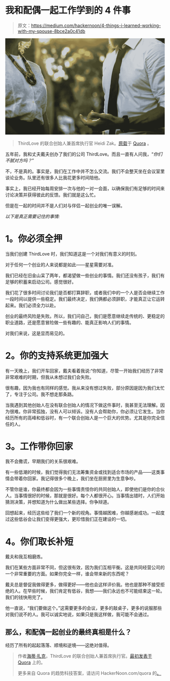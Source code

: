 # 我和配偶一起工作学到的 4 件事

> 原文：<https://medium.com/hackernoon/4-things-i-learned-working-with-my-spouse-8bce2a0c41db>

![](img/f60c7d1b2acedb999901ebd2a82191e1.png)

> ThirdLove 的联合创始人兼首席执行官 Heidi Zak。[原载](https://www.quora.com/What-are-your-thoughts-on-going-into-business-with-your-partner-gf-bf-husband-wife-etc/answer/Heidi-Zak)于 [Quora](http://quora.com/?ref=hackernoon) 。

五年前，我和丈夫戴夫创办了我们的公司 ThirdLove。而且一直有人问我，“*你们不腻对方吗？*”

不，不是真的。事实是，我们在工作中并不怎么交流。我们不会整天坐在会议室里谈论业务。队里还有很多人比我花更多时间陪他。

事实上，我已经开始每周安排一次与他的一对一会面，以确保我们有足够的时间来讨论决策并获得彼此的反馈。我们就是这么忙。

但是在一起的时间并不是人们对与伴侣一起创业的唯一误解。

*以下是真正需要记住的事情:*

# **1。你必须全押**

当我们创建 ThirdLove 时，我们知道这是一个对我们有意义的时刻。

对于任何一个创业的人来说都是如此——星星需要对准。

我们已经在旧金山呆了两年，都渴望做一些创业的事情。我们还没有孩子，我们有足够的积蓄来启动公司。感觉很好。

我们花了很多时间讨论我们是否都打算辞职，或者我们中的一个人是否会继续工作一段时间以提供一些稳定。我们最终决定，我们俩都必须辞职，才能真正让它运转起来。我们必须全力以赴。

创业的最终风险是失败。所以，我们问自己，我们是愿意继续走传统的、更稳定的职业道路，还是愿意冒险做一些有趣的、能真正影响人们的事情。

对我们来说，这是显而易见的。

# **2。你的支持系统更加强大**

有一天晚上，我们开车回家，戴夫看着我说:“你知道，尽管一开始我们经历了非常非常艰难的时期，但我从未想过我们会失败。

很有趣，因为我也有同样的感觉。我从来没有想过失败，部分原因是因为我们太忙了，专注于公司。我不想走那条路。

当我遇到其他创始人在没有联合创始人的情况下做这件事时，我甚至无法理解。因为很难。你非常孤独，没有人可以倾诉。没有人会帮助你，你必须让它发生。当你经历所有的高峰和低谷时，有一个联合创始人是一个巨大的优势。尤其是你完全信任的人。

# **3。工作带你回家**

我不会撒谎，早期我们的关系很艰难。

有一些低潮的时候，我们觉得我们无法筹集资金或找到适合市场的产品——这类事情会带着你回家。我记得很多个晚上，我们坐在厨房里为生意争吵。

不管你是谁，你最终都会因为一些事情责怪你的共同创始人，即使他们是你的合伙人。当事情很好的时候，那就是很好。每个人都很开心。当事情出错时，人们开始猜测决策，并想知道为什么做出某些选择。你争辩道。

回想起来，经历这些给了我们一个新的视角。事情越困难，你越感谢成功。一起度过这些低谷会让我们变得更强大，更珍惜我们正在建设的一切。

# **4。你们取长补短**

戴夫和我互相磨炼。

我们在某些方面非常不同，但这很有效，因为我们互相平衡。这是共同经营公司的一个非常重要的方面。如果你完全一样，谁会带来新的东西呢？

戴夫总是督促我做得更多，做得更好——他也会这样评价我。他也是那种不接受拒绝的人。在早些时候，我们肯定有低谷，我想——我们永远也不可能结束这一轮。我们的钱快用完了。

他一直说，“我们要做这个。”这需要更多的会议，更多的敲桌子，更多的说服那些对我们说不的人。我可以诚实地说，如果只是我这样做，我可能不会通过。

## 那么，和配偶一起创业的最终真相是什么？

经历了所有的起起落落、顺境和逆境——这绝对值得。

> 作者[海蒂·扎克](https://www.quora.com/profile/Heidi-Zak)，ThirdLove 的联合创始人兼首席执行官。[最初发表于](https://www.quora.com/What-are-your-thoughts-on-going-into-business-with-your-partner-gf-bf-husband-wife-etc/answer/Heidi-Zak) [Quora](http://quora.com/?ref=hackernoon) 上的。
> 
> 更多来自 Quora 的趋势科技答案，请访问 HackerNoon.com/quora 的[。](https://hackernoon.com/quora/home)